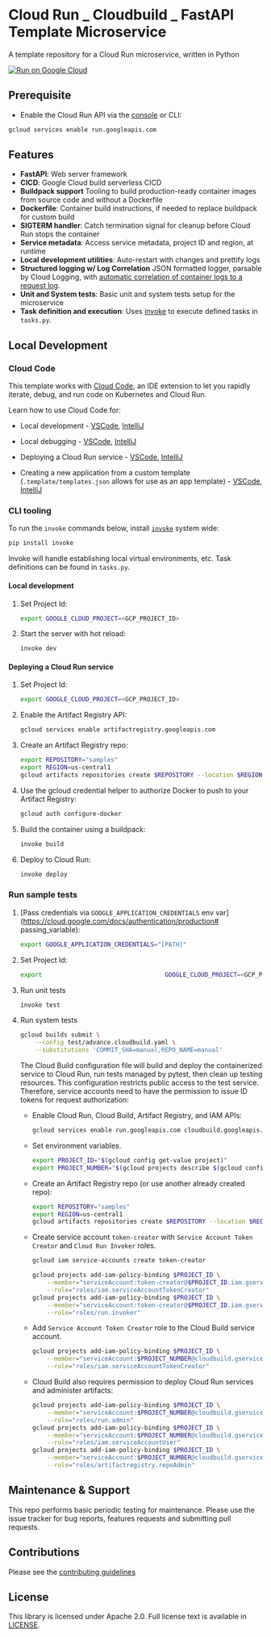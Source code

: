 # Cloud Run _ Cloudbuild _ FastAPI Template Microservice

A template repository for a Cloud Run microservice, written in Python

[![Run on Google Cloud](https://deploy.cloud.run/button.svg)](https://deploy.cloud.run)

## Prerequisite

- Enable the Cloud Run API via the [console](https://console.cloud.google.com/apis/library/run.googleapis.com?_ga=2.124941642.1555267850.1615248624-203055525.1615245957) or CLI:

```bash
gcloud services enable run.googleapis.com
```

## Features

- **FastAPI**: Web server framework
- **CICD**: Google Cloud build serverless CICD
- **Buildpack support** Tooling to build production-ready container images from source code and without a Dockerfile
- **Dockerfile**: Container build instructions, if needed to replace buildpack for custom build
- **SIGTERM handler**: Catch termination signal for cleanup before Cloud Run stops the container
- **Service metadata**: Access service metadata, project ID and region, at runtime
- **Local development utilities**: Auto-restart with changes and prettify logs
- **Structured logging w/ Log Correlation** JSON formatted logger, parsable by Cloud Logging, with [automatic correlation of container logs to a request log](https://cloud.google.com/run/docs/logging#correlate-logs).
- **Unit and System tests**: Basic unit and system tests setup for the microservice
- **Task definition and execution**: Uses [invoke](http://www.pyinvoke.org/) to execute defined tasks in `tasks.py`.

## Local Development

### Cloud Code

This template works with [Cloud Code](https://cloud.google.com/code), an IDE extension
to let you rapidly iterate, debug, and run code on Kubernetes and Cloud Run.

Learn how to use Cloud Code for:

- Local development - [VSCode](https://cloud.google.com/code/docs/vscode/developing-a-cloud-run-service), [IntelliJ](https://cloud.google.com/code/docs/intellij/developing-a-cloud-run-service)

- Local debugging - [VSCode](https://cloud.google.com/code/docs/vscode/debugging-a-cloud-run-service), [IntelliJ](https://cloud.google.com/code/docs/intellij/debugging-a-cloud-run-service)

- Deploying a Cloud Run service - [VSCode](https://cloud.google.com/code/docs/vscode/deploying-a-cloud-run-service), [IntelliJ](https://cloud.google.com/code/docs/intellij/deploying-a-cloud-run-service)
- Creating a new application from a custom template (`.template/templates.json` allows for use as an app template) - [VSCode](https://cloud.google.com/code/docs/vscode/create-app-from-custom-template), [IntelliJ](https://cloud.google.com/code/docs/intellij/create-app-from-custom-template)

### CLI tooling

To run the `invoke` commands below, install [`invoke`](https://www.pyinvoke.org/index.html) system wide:

```bash
pip install invoke
```

Invoke will handle establishing local virtual environments, etc. Task definitions can be found in `tasks.py`.

#### Local development

1. Set Project Id:
   ```bash
   export GOOGLE_CLOUD_PROJECT=<GCP_PROJECT_ID>
   ```
2. Start the server with hot reload:
   ```bash
   invoke dev
   ```

#### Deploying a Cloud Run service

1. Set Project Id:

   ```bash
   export GOOGLE_CLOUD_PROJECT=<GCP_PROJECT_ID>
   ```

1. Enable the Artifact Registry API:

   ```bash
   gcloud services enable artifactregistry.googleapis.com
   ```

1. Create an Artifact Registry repo:

   ```bash
   export REPOSITORY="samples"
   export REGION=us-central1
   gcloud artifacts repositories create $REPOSITORY --location $REGION --repository-format "docker"
   ```

1. Use the gcloud credential helper to authorize Docker to push to your Artifact Registry:

   ```bash
   gcloud auth configure-docker
   ```

1. Build the container using a buildpack:
   ```bash
   invoke build
   ```
1. Deploy to Cloud Run:
   ```bash
   invoke deploy
   ```

### Run sample tests

1. [Pass credentials via `GOOGLE_APPLICATION_CREDENTIALS` env var](https://cloud.google.com/docs/authentication/production# passing_variable):

   ```bash
   export GOOGLE_APPLICATION_CREDENTIALS="[PATH]"
   ```

2. Set Project Id:
   ```bash
   export                                  GOOGLE_CLOUD_PROJECT=<GCP_PROJECT_ID>
   ```
3. Run unit tests

   ```bash
   invoke test
   ```

4. Run system tests

   ```bash
   gcloud builds submit \
       --config test/advance.cloudbuild.yaml \
       --substitutions 'COMMIT_SHA=manual,REPO_NAME=manual'
   ```

   The Cloud Build configuration file will build and deploy the containerized service
   to Cloud Run, run tests managed by pytest, then clean up testing resources. This configuration restricts public
   access to the test service. Therefore, service accounts need to have the permission to issue ID tokens for request authorization:

   - Enable Cloud Run, Cloud Build, Artifact Registry, and IAM APIs:
     ```bash
     gcloud services enable run.googleapis.com cloudbuild.googleapis.com iamcredentials.googleapis.com artifactregistry.googleapis.com
     ```
   - Set environment variables.

     ```bash
     export PROJECT_ID="$(gcloud config get-value project)"
     export PROJECT_NUMBER="$(gcloud projects describe $(gcloud config get-value project) --format='value(projectNumber)')"
     ```

   - Create an Artifact Registry repo (or use another already created repo):

     ```bash
     export REPOSITORY="samples"
     export REGION=us-central1
     gcloud artifacts repositories create $REPOSITORY --location $REGION --repository-format "docker"
     ```

   - Create service account `token-creator` with `Service Account Token Creator` and `Cloud Run Invoker` roles.

     ```bash
     gcloud iam service-accounts create token-creator

     gcloud projects add-iam-policy-binding $PROJECT_ID \
         --member="serviceAccount:token-creator@$PROJECT_ID.iam.gserviceaccount.com" \
         --role="roles/iam.serviceAccountTokenCreator"
     gcloud projects add-iam-policy-binding $PROJECT_ID \
         --member="serviceAccount:token-creator@$PROJECT_ID.iam.gserviceaccount.com" \
         --role="roles/run.invoker"
     ```

   - Add `Service Account Token Creator` role to the Cloud Build service account.

     ```bash
     gcloud projects add-iam-policy-binding $PROJECT_ID \
         --member="serviceAccount:$PROJECT_NUMBER@cloudbuild.gserviceaccount.com" \
         --role="roles/iam.serviceAccountTokenCreator"
     ```

   - Cloud Build also requires permission to deploy Cloud Run services and administer artifacts:

     ```bash
     gcloud projects add-iam-policy-binding $PROJECT_ID \
         --member="serviceAccount:$PROJECT_NUMBER@cloudbuild.gserviceaccount.com" \
         --role="roles/run.admin"
     gcloud projects add-iam-policy-binding $PROJECT_ID \
         --member="serviceAccount:$PROJECT_NUMBER@cloudbuild.gserviceaccount.com" \
         --role="roles/iam.serviceAccountUser"
     gcloud projects add-iam-policy-binding $PROJECT_ID \
         --member="serviceAccount:$PROJECT_NUMBER@cloudbuild.gserviceaccount.com" \
         --role="roles/artifactregistry.repoAdmin"
     ```

## Maintenance & Support

This repo performs basic periodic testing for maintenance. Please use the issue tracker for bug reports, features requests and submitting pull requests.

## Contributions

Please see the [contributing guidelines](CONTRIBUTING.md)

## License

This library is licensed under Apache 2.0. Full license text is available in [LICENSE](LICENSE).
